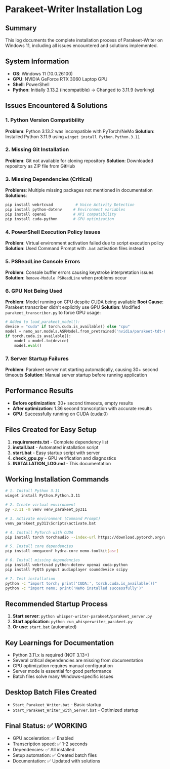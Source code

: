 # Parakeet-Writer Installation Log

## Summary
This log documents the complete installation process of Parakeet-Writer on Windows 11, including all issues encountered and solutions implemented.

## System Information
- **OS**: Windows 11 (10.0.26100)
- **GPU**: NVIDIA GeForce RTX 3060 Laptop GPU
- **Shell**: PowerShell
- **Python**: Initially 3.13.2 (incompatible) → Changed to 3.11.9 (working)

## Issues Encountered & Solutions

### 1. Python Version Compatibility
**Problem**: Python 3.13.2 was incompatible with PyTorch/NeMo
**Solution**: Installed Python 3.11.9 using `winget install Python.Python.3.11`

### 2. Missing Git Installation
**Problem**: Git not available for cloning repository
**Solution**: Downloaded repository as ZIP file from GitHub

### 3. Missing Dependencies (Critical)
**Problems**: Multiple missing packages not mentioned in documentation
**Solutions**:
```bash
pip install webrtcvad          # Voice Activity Detection
pip install python-dotenv     # Environment variables  
pip install openai            # API compatibility
pip install cuda-python       # GPU optimization
```

### 4. PowerShell Execution Policy Issues
**Problem**: Virtual environment activation failed due to script execution policy
**Solution**: Used Command Prompt with `.bat` activation files instead

### 5. PSReadLine Console Errors
**Problem**: Console buffer errors causing keystroke interpretation issues
**Solution**: `Remove-Module PSReadLine` when problems occur

### 6. GPU Not Being Used
**Problem**: Model running on CPU despite CUDA being available
**Root Cause**: Parakeet transcriber didn't explicitly use GPU
**Solution**: Modified `parakeet_transcriber.py` to force GPU usage:

```python
# Added to load_parakeet_model():
device = "cuda" if torch.cuda.is_available() else "cpu"
model = nemo_asr.models.ASRModel.from_pretrained('nvidia/parakeet-tdt-0.6b-v2')
if torch.cuda.is_available():
    model = model.to(device)
    model.eval()
```

### 7. Server Startup Failures
**Problem**: Parakeet server not starting automatically, causing 30+ second timeouts
**Solution**: Manual server startup before running application

## Performance Results
- **Before optimization**: 30+ second timeouts, empty results
- **After optimization**: 1.36 second transcription with accurate results
- **GPU**: Successfully running on CUDA (cuda:0)

## Files Created for Easy Setup
1. **requirements.txt** - Complete dependency list
2. **install.bat** - Automated installation script
3. **start.bat** - Easy startup script with server
4. **check_gpu.py** - GPU verification and diagnostics
5. **INSTALLATION_LOG.md** - This documentation

## Working Installation Commands
```bash
# 1. Install Python 3.11
winget install Python.Python.3.11

# 2. Create virtual environment
py -3.11 -m venv venv_parakeet_py311

# 3. Activate environment (Command Prompt)
venv_parakeet_py311\Scripts\activate.bat

# 4. Install PyTorch with CUDA
pip install torch torchaudio --index-url https://download.pytorch.org/whl/cu121

# 5. Install core dependencies
pip install omegaconf hydra-core nemo-toolkit[asr]

# 6. Install missing dependencies
pip install webrtcvad python-dotenv openai cuda-python
pip install PyQt5 pynput audioplayer sounddevice scipy

# 7. Test installation
python -c "import torch; print('CUDA:', torch.cuda.is_available())"
python -c "import nemo; print('NeMo installed successfully')"
```

## Recommended Startup Process
1. **Start server**: `python whisper-writer-parakeet/parakeet_server.py`
2. **Start application**: `python run_whisperwriter_parakeet.py`
3. **Or use**: `start.bat` (automated)

## Key Learnings for Documentation
- Python 3.11.x is required (NOT 3.13+)
- Several critical dependencies are missing from documentation
- GPU optimization requires manual configuration
- Server mode is essential for good performance
- Batch files solve many Windows-specific issues

## Desktop Batch Files Created
- `Start_Parakeet_Writer.bat` - Basic startup
- `Start_Parakeet_Writer_with_Server.bat` - Optimized startup

## Final Status: ✅ WORKING
- GPU acceleration: ✅ Enabled
- Transcription speed: ✅ 1-2 seconds
- Dependencies: ✅ All installed
- Setup automation: ✅ Created batch files
- Documentation: ✅ Updated with solutions 
